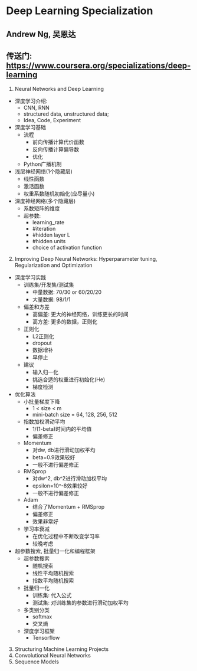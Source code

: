 # Deep Learning Specialization
## Andrew Ng, 吴恩达
## 传送门: https://www.coursera.org/specializations/deep-learning
1. Neural Networks and Deep Learning  
- 深度学习介绍:   
    - CNN, RNN   
    - structured data, unstructured data;   
    - Idea, Code, Experiment  
- 深度学习基础  
    - 流程     
        - 前向传播计算代价函数  
        - 反向传播计算偏导数  
        - 优化  
    - Python广播机制  
- 浅层神经网络(1个隐藏层)      
    - 线性函数  
    - 激活函数    
    - 权重系数随机初始化(应尽量小)    
- 深度神经网络(多个隐藏层)  
    - 系数矩阵的维度  
    - 超参数:  
        - learning_rate  
        - #iteration  
        - #hidden layer L  
        - #hidden units  
        - choice of activation function  
          
2. Improving Deep Neural Networks: Hyperparameter tuning, Regularization and Optimization  
- 深度学习实践   
    - 训练集/开发集/测试集  
        - 中量数据: 70/30 or 60/20/20  
        - 大量数据: 98/1/1  
    - 偏差和方差
        - 高偏差: 更大的神经网络，训练更长的时间
        - 高方差: 更多的数据，正则化
    - 正则化  
        - L2正则化  
        - dropout
        - 数据增补  
        - 早停止  
    - 建议
        - 输入归一化  
        - 挑选合适的权重进行初始化(He)  
        - 梯度检测  
- 优化算法  
    - 小批量梯度下降  
        - 1 < size < m  
        - mini-batch size = 64, 128, 256, 512  
    - 指数加权滑动平均  
        - 1/(1-beta)时间内的平均值
        - 偏差修正  
    - Momentum  
        - 对dw, db进行滑动加权平均
        - beta=0.9效果较好  
        - 一般不进行偏差修正  
    - RMSprop  
        - 对dw^2, db^2进行滑动加权平均  
        - epsilon=10^-8效果较好
        - 一般不进行偏差修正  
    - Adam  
        - 结合了Momentum + RMSprop
        - 偏差修正 
        - 效果非常好  
    - 学习率衰减  
        - 在优化过程中不断改变学习率  
        - 较晚考虑  
- 超参数搜索, 批量归一化和编程框架  
    - 超参数搜索  
        - 随机搜索  
        - 线性平均随机搜索  
        - 指数平均随机搜索  
    - 批量归一化  
        - 训练集: 代入公式   
        - 测试集: 对训练集的参数进行滑动加权平均  
    - 多类别分类  
        - softmax  
        - 交叉熵  
    - 深度学习框架  
        - Tensorflow

3. Structuring Machine Learning Projects
4. Convolutional Neural Networks
5. Sequence Models
